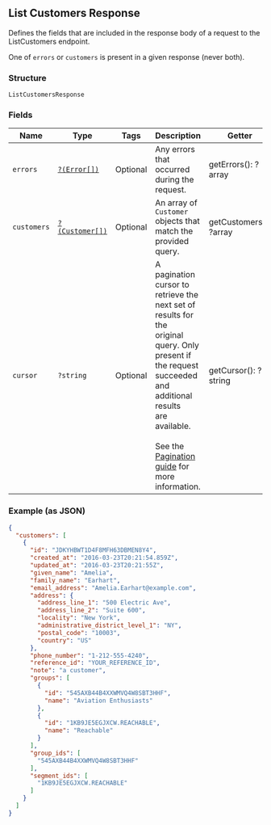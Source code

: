 ## List Customers Response

Defines the fields that are included in the response body of
a request to the ListCustomers endpoint.

One of `errors` or `customers` is present in a given response (never both).

### Structure

`ListCustomersResponse`

### Fields

| Name | Type | Tags | Description | Getter | Setter |
|  --- | --- | --- | --- | --- | --- |
| `errors` | [`?(Error[])`](/doc/models/error.md) | Optional | Any errors that occurred during the request. | getErrors(): ?array | setErrors(?array errors): void |
| `customers` | [`?(Customer[])`](/doc/models/customer.md) | Optional | An array of `Customer` objects that match the provided query. | getCustomers(): ?array | setCustomers(?array customers): void |
| `cursor` | `?string` | Optional | A pagination cursor to retrieve the next set of results for the<br>original query. Only present if the request succeeded and additional results<br>are available.<br><br>See the [Pagination guide](https://developer.squareup.com/docs/working-with-apis/pagination) for more information. | getCursor(): ?string | setCursor(?string cursor): void |

### Example (as JSON)

```json
{
  "customers": [
    {
      "id": "JDKYHBWT1D4F8MFH63DBMEN8Y4",
      "created_at": "2016-03-23T20:21:54.859Z",
      "updated_at": "2016-03-23T20:21:55Z",
      "given_name": "Amelia",
      "family_name": "Earhart",
      "email_address": "Amelia.Earhart@example.com",
      "address": {
        "address_line_1": "500 Electric Ave",
        "address_line_2": "Suite 600",
        "locality": "New York",
        "administrative_district_level_1": "NY",
        "postal_code": "10003",
        "country": "US"
      },
      "phone_number": "1-212-555-4240",
      "reference_id": "YOUR_REFERENCE_ID",
      "note": "a customer",
      "groups": [
        {
          "id": "545AXB44B4XXWMVQ4W8SBT3HHF",
          "name": "Aviation Enthusiasts"
        },
        {
          "id": "1KB9JE5EGJXCW.REACHABLE",
          "name": "Reachable"
        }
      ],
      "group_ids": [
        "545AXB44B4XXWMVQ4W8SBT3HHF"
      ],
      "segment_ids": [
        "1KB9JE5EGJXCW.REACHABLE"
      ]
    }
  ]
}
```

